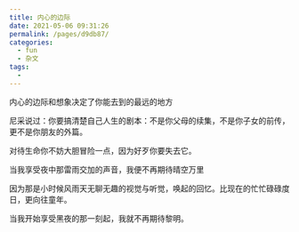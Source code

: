 ```yaml
---
title: 内心的边际
date: 2021-05-06 09:31:26
permalink: /pages/d9db87/
categories:
  - fun
  - 杂文
tags:
  - 
---
```

内心的边际和想象决定了你能去到的最远的地方

尼采说过：你要搞清楚自己人生的剧本：不是你父母的续集，不是你子女的前传，更不是你朋友的外篇。

对待生命你不妨大胆冒险一点，因为好歹你要失去它。

当我享受夜中那雷雨交加的声音，我便不再期待晴空万里

因为那是小时候风雨天无聊无趣的视觉与听觉，唤起的回忆。比现在的忙忙碌碌度日，更向往童年。

当我开始享受黑夜的那一刻起，我就不再期待黎明。